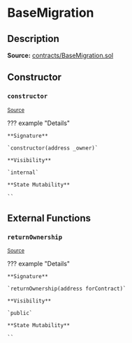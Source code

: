 # BaseMigration

## Description

**Source:** [contracts/BaseMigration.sol](https://github.com/Synthetixio/synthetix/tree/v2.98.2/contracts/BaseMigration.sol)

## Constructor

### `constructor`

<sub>[Source](https://github.com/Synthetixio/synthetix/tree/v2.98.2/contracts/BaseMigration.sol#L6)</sub>

??? example "Details"

    **Signature**

    `constructor(address _owner)`

    **Visibility**

    `internal`

    **State Mutability**

    ``

## External Functions

### `returnOwnership`

<sub>[Source](https://github.com/Synthetixio/synthetix/tree/v2.98.2/contracts/BaseMigration.sol#L9)</sub>

??? example "Details"

    **Signature**

    `returnOwnership(address forContract)`

    **Visibility**

    `public`

    **State Mutability**

    ``
